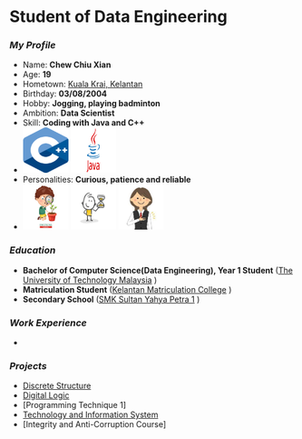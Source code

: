 # Student of Data Engineering
### _My Profile_
- Name: **Chew Chiu Xian**
- Age: **19**
- Hometown: [Kuala Krai, Kelantan](https://www.google.com/maps/place/Kuala+Krai,+Kelantan/@5.4296709,101.8549791,10z/data=!3m1!4b1!4m6!3m5!1s0x31b670a18abc418f:0xb744c535a768028f!8m2!3d5.530813!4d102.2018512!16zL20vMGZ0NXE4?entry=ttu)
- Birthday: **03/08/2004**
- Hobby: **Jogging, playing badminton**
- Ambition: **Data Scientist**
- Skill: **Coding with Java and C++**
- <img src="./images/ISO_C++_Logo.svg.png" height=80 width=80> <img src="./images/Java-Logo.png" height=80 width=80> 
- Personalities: **Curious, patience and reliable**
- <img src="./images/depositphotos_190573646-stock-illustration-vector-illustration-curious-kid-emotion.jpg" height=80 width=80>
  <img src="./images/360_F_177109288_l0zKEkM0ifKINUanzLgtqvRGcJFVCs3o.jpg" height=80 width=80>
  <img src="./images/download.jpeg" height=80 width=80>

### _Education_
- **Bachelor of Computer Science(Data Engineering), Year 1 Student**  ([The University of Technology Malaysia](https://www.utm.my/) )
- **Matriculation Student**  ([Kelantan Matriculation College](http://www.kmkt.matrik.edu.my/) )
- **Secondary School**  ([SMK Sultan Yahya Petra 1](https://www.facebook.com/SmkSultanYahyaPetra1yps/?locale=ms_MY) )

### _Work Experience_
- 

### _Projects_
- [Discrete Structure](https://github.com/cxchew/Discrete-Structure)
- [Digital Logic](https://github.com/cxchew/Digital-Logic)
- [Programming Technique 1]
- [Technology and Information System](https://github.com/cxchew/TIS)
- [Integrity and Anti-Corruption Course]
